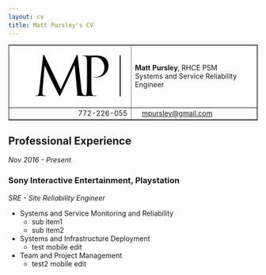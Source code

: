 ```yaml
---
layout: cv
title: Matt Pursley's CV
---
```


<center><table width="600" border="1">
  <tr>
    <td valign="middle" align="right">
      <img src="assets/matt pursley resume logo v2 cropped.png" width="300">
    </td>
    <td valign="middle" align="left">
      <b>Matt Pursley</b>, RHCE PSM<br>Systems and Service Reliability Engineer
    </td>
  </tr>
  <tr>
    <td valign="middle" align="right"> <div id="webaddress"> 
      <i class="fi-telephone"></i>772-226-055</div> 
    </td>
    <td valign="middle" align="left"> <div id="webaddress"> 
      <i class="fi-mail" style="margin-left:1em"></i> 
      <a href="mailto:mpursley@gmail.com">mpursley@gmail.com</a> 
      </div> 
    </td>
  </tr>
</table>
</center>




## Professional Experience

_Nov 2016 - Present_
### __Sony Interactive Entertainment, Playstation__
_SRE - Site Reliability Engineer_

* Systems and Service Monitoring and Reliability
  * sub item1
  * sub item2
* Systems and Infrastructure Deployment
  * test mobile edit
* Team and Project Management
  * test2 mobile edit

